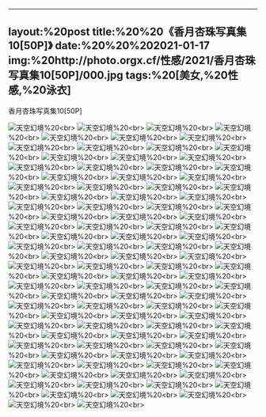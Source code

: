 ﻿---
layout:%20post
title:%20%20《香月杏珠写真集10[50P]》
date:%20%20%202021-01-17
img:%20http://photo.orgx.cf/性感/2021/香月杏珠写真集10[50P]/000.jpg
tags:%20[美女,%20性感,%20泳衣]
---

香月杏珠写真集10[50P]



![天空幻境](http://photo.orgx.cf/性感/2021/香月杏珠写真集10[50P]/001.jpg%20''天空幻境'')%20<br>
![天空幻境](http://photo.orgx.cf/性感/2021/香月杏珠写真集10[50P]/002.jpg%20''天空幻境'')%20<br>
![天空幻境](http://photo.orgx.cf/性感/2021/香月杏珠写真集10[50P]/003.jpg%20''天空幻境'')%20<br>
![天空幻境](http://photo.orgx.cf/性感/2021/香月杏珠写真集10[50P]/004.jpg%20''天空幻境'')%20<br>
![天空幻境](http://photo.orgx.cf/性感/2021/香月杏珠写真集10[50P]/005.jpg%20''天空幻境'')%20<br>
![天空幻境](http://photo.orgx.cf/性感/2021/香月杏珠写真集10[50P]/006.jpg%20''天空幻境'')%20<br>
![天空幻境](http://photo.orgx.cf/性感/2021/香月杏珠写真集10[50P]/007.jpg%20''天空幻境'')%20<br>
![天空幻境](http://photo.orgx.cf/性感/2021/香月杏珠写真集10[50P]/008.jpg%20''天空幻境'')%20<br>
![天空幻境](http://photo.orgx.cf/性感/2021/香月杏珠写真集10[50P]/009.jpg%20''天空幻境'')%20<br>
![天空幻境](http://photo.orgx.cf/性感/2021/香月杏珠写真集10[50P]/010.jpg%20''天空幻境'')%20<br>
![天空幻境](http://photo.orgx.cf/性感/2021/香月杏珠写真集10[50P]/011.jpg%20''天空幻境'')%20<br>
![天空幻境](http://photo.orgx.cf/性感/2021/香月杏珠写真集10[50P]/012.jpg%20''天空幻境'')%20<br>
![天空幻境](http://photo.orgx.cf/性感/2021/香月杏珠写真集10[50P]/013.jpg%20''天空幻境'')%20<br>
![天空幻境](http://photo.orgx.cf/性感/2021/香月杏珠写真集10[50P]/014.jpg%20''天空幻境'')%20<br>
![天空幻境](http://photo.orgx.cf/性感/2021/香月杏珠写真集10[50P]/015.jpg%20''天空幻境'')%20<br>
![天空幻境](http://photo.orgx.cf/性感/2021/香月杏珠写真集10[50P]/016.jpg%20''天空幻境'')%20<br>
![天空幻境](http://photo.orgx.cf/性感/2021/香月杏珠写真集10[50P]/017.jpg%20''天空幻境'')%20<br>
![天空幻境](http://photo.orgx.cf/性感/2021/香月杏珠写真集10[50P]/018.jpg%20''天空幻境'')%20<br>
![天空幻境](http://photo.orgx.cf/性感/2021/香月杏珠写真集10[50P]/019.jpg%20''天空幻境'')%20<br>
![天空幻境](http://photo.orgx.cf/性感/2021/香月杏珠写真集10[50P]/020.jpg%20''天空幻境'')%20<br>
![天空幻境](http://photo.orgx.cf/性感/2021/香月杏珠写真集10[50P]/021.jpg%20''天空幻境'')%20<br>
![天空幻境](http://photo.orgx.cf/性感/2021/香月杏珠写真集10[50P]/022.jpg%20''天空幻境'')%20<br>
![天空幻境](http://photo.orgx.cf/性感/2021/香月杏珠写真集10[50P]/023.jpg%20''天空幻境'')%20<br>
![天空幻境](http://photo.orgx.cf/性感/2021/香月杏珠写真集10[50P]/024.jpg%20''天空幻境'')%20<br>
![天空幻境](http://photo.orgx.cf/性感/2021/香月杏珠写真集10[50P]/025.jpg%20''天空幻境'')%20<br>
![天空幻境](http://photo.orgx.cf/性感/2021/香月杏珠写真集10[50P]/026.jpg%20''天空幻境'')%20<br>
![天空幻境](http://photo.orgx.cf/性感/2021/香月杏珠写真集10[50P]/027.jpg%20''天空幻境'')%20<br>
![天空幻境](http://photo.orgx.cf/性感/2021/香月杏珠写真集10[50P]/028.jpg%20''天空幻境'')%20<br>
![天空幻境](http://photo.orgx.cf/性感/2021/香月杏珠写真集10[50P]/029.jpg%20''天空幻境'')%20<br>
![天空幻境](http://photo.orgx.cf/性感/2021/香月杏珠写真集10[50P]/030.jpg%20''天空幻境'')%20<br>
![天空幻境](http://photo.orgx.cf/性感/2021/香月杏珠写真集10[50P]/031.jpg%20''天空幻境'')%20<br>
![天空幻境](http://photo.orgx.cf/性感/2021/香月杏珠写真集10[50P]/032.jpg%20''天空幻境'')%20<br>
![天空幻境](http://photo.orgx.cf/性感/2021/香月杏珠写真集10[50P]/033.jpg%20''天空幻境'')%20<br>
![天空幻境](http://photo.orgx.cf/性感/2021/香月杏珠写真集10[50P]/034.jpg%20''天空幻境'')%20<br>
![天空幻境](http://photo.orgx.cf/性感/2021/香月杏珠写真集10[50P]/035.jpg%20''天空幻境'')%20<br>
![天空幻境](http://photo.orgx.cf/性感/2021/香月杏珠写真集10[50P]/036.jpg%20''天空幻境'')%20<br>
![天空幻境](http://photo.orgx.cf/性感/2021/香月杏珠写真集10[50P]/037.jpg%20''天空幻境'')%20<br>
![天空幻境](http://photo.orgx.cf/性感/2021/香月杏珠写真集10[50P]/038.jpg%20''天空幻境'')%20<br>
![天空幻境](http://photo.orgx.cf/性感/2021/香月杏珠写真集10[50P]/039.jpg%20''天空幻境'')%20<br>
![天空幻境](http://photo.orgx.cf/性感/2021/香月杏珠写真集10[50P]/040.jpg%20''天空幻境'')%20<br>
![天空幻境](http://photo.orgx.cf/性感/2021/香月杏珠写真集10[50P]/041.jpg%20''天空幻境'')%20<br>
![天空幻境](http://photo.orgx.cf/性感/2021/香月杏珠写真集10[50P]/042.jpg%20''天空幻境'')%20<br>
![天空幻境](http://photo.orgx.cf/性感/2021/香月杏珠写真集10[50P]/043.jpg%20''天空幻境'')%20<br>
![天空幻境](http://photo.orgx.cf/性感/2021/香月杏珠写真集10[50P]/044.jpg%20''天空幻境'')%20<br>
![天空幻境](http://photo.orgx.cf/性感/2021/香月杏珠写真集10[50P]/045.jpg%20''天空幻境'')%20<br>
![天空幻境](http://photo.orgx.cf/性感/2021/香月杏珠写真集10[50P]/046.jpg%20''天空幻境'')%20<br>
![天空幻境](http://photo.orgx.cf/性感/2021/香月杏珠写真集10[50P]/047.jpg%20''天空幻境'')%20<br>
![天空幻境](http://photo.orgx.cf/性感/2021/香月杏珠写真集10[50P]/048.jpg%20''天空幻境'')%20<br>
![天空幻境](http://photo.orgx.cf/性感/2021/香月杏珠写真集10[50P]/049.jpg%20''天空幻境'')%20<br>
![天空幻境](http://photo.orgx.cf/性感/2021/香月杏珠写真集10[50P]/050.jpg%20''天空幻境'')%20<br>
![天空幻境](http://photo.orgx.cf/性感/2021/香月杏珠写真集10[50P]/051.jpg%20''天空幻境'')%20<br>
![天空幻境](http://photo.orgx.cf/性感/2021/香月杏珠写真集10[50P]/052.jpg%20''天空幻境'')%20<br>
![天空幻境](http://photo.orgx.cf/性感/2021/香月杏珠写真集10[50P]/053.jpg%20''天空幻境'')%20<br>
![天空幻境](http://photo.orgx.cf/性感/2021/香月杏珠写真集10[50P]/054.jpg%20''天空幻境'')%20<br>
![天空幻境](http://photo.orgx.cf/性感/2021/香月杏珠写真集10[50P]/055.jpg%20''天空幻境'')%20<br>
![天空幻境](http://photo.orgx.cf/性感/2021/香月杏珠写真集10[50P]/056.jpg%20''天空幻境'')%20<br>
![天空幻境](http://photo.orgx.cf/性感/2021/香月杏珠写真集10[50P]/057.jpg%20''天空幻境'')%20<br>
![天空幻境](http://photo.orgx.cf/性感/2021/香月杏珠写真集10[50P]/058.jpg%20''天空幻境'')%20<br>
![天空幻境](http://photo.orgx.cf/性感/2021/香月杏珠写真集10[50P]/059.jpg%20''天空幻境'')%20<br>
![天空幻境](http://photo.orgx.cf/性感/2021/香月杏珠写真集10[50P]/060.jpg%20''天空幻境'')%20<br>
![天空幻境](http://photo.orgx.cf/性感/2021/香月杏珠写真集10[50P]/061.jpg%20''天空幻境'')%20<br>
![天空幻境](http://photo.orgx.cf/性感/2021/香月杏珠写真集10[50P]/062.jpg%20''天空幻境'')%20<br>
![天空幻境](http://photo.orgx.cf/性感/2021/香月杏珠写真集10[50P]/063.jpg%20''天空幻境'')%20<br>
![天空幻境](http://photo.orgx.cf/性感/2021/香月杏珠写真集10[50P]/064.jpg%20''天空幻境'')%20<br>
![天空幻境](http://photo.orgx.cf/性感/2021/香月杏珠写真集10[50P]/065.jpg%20''天空幻境'')%20<br>
![天空幻境](http://photo.orgx.cf/性感/2021/香月杏珠写真集10[50P]/066.jpg%20''天空幻境'')%20<br>
![天空幻境](http://photo.orgx.cf/性感/2021/香月杏珠写真集10[50P]/067.jpg%20''天空幻境'')%20<br>
![天空幻境](http://photo.orgx.cf/性感/2021/香月杏珠写真集10[50P]/068.jpg%20''天空幻境'')%20<br>
![天空幻境](http://photo.orgx.cf/性感/2021/香月杏珠写真集10[50P]/069.jpg%20''天空幻境'')%20<br>
![天空幻境](http://photo.orgx.cf/性感/2021/香月杏珠写真集10[50P]/070.jpg%20''天空幻境'')%20<br>
![天空幻境](http://photo.orgx.cf/性感/2021/香月杏珠写真集10[50P]/071.jpg%20''天空幻境'')%20<br>
![天空幻境](http://photo.orgx.cf/性感/2021/香月杏珠写真集10[50P]/072.jpg%20''天空幻境'')%20<br>
![天空幻境](http://photo.orgx.cf/性感/2021/香月杏珠写真集10[50P]/073.jpg%20''天空幻境'')%20<br>
![天空幻境](http://photo.orgx.cf/性感/2021/香月杏珠写真集10[50P]/074.jpg%20''天空幻境'')%20<br>
![天空幻境](http://photo.orgx.cf/性感/2021/香月杏珠写真集10[50P]/075.jpg%20''天空幻境'')%20<br>
![天空幻境](http://photo.orgx.cf/性感/2021/香月杏珠写真集10[50P]/076.jpg%20''天空幻境'')%20<br>
![天空幻境](http://photo.orgx.cf/性感/2021/香月杏珠写真集10[50P]/077.jpg%20''天空幻境'')%20<br>
![天空幻境](http://photo.orgx.cf/性感/2021/香月杏珠写真集10[50P]/078.jpg%20''天空幻境'')%20<br>
![天空幻境](http://photo.orgx.cf/性感/2021/香月杏珠写真集10[50P]/079.jpg%20''天空幻境'')%20<br>
![天空幻境](http://photo.orgx.cf/性感/2021/香月杏珠写真集10[50P]/080.jpg%20''天空幻境'')%20<br>
![天空幻境](http://photo.orgx.cf/性感/2021/香月杏珠写真集10[50P]/081.jpg%20''天空幻境'')%20<br>
![天空幻境](http://photo.orgx.cf/性感/2021/香月杏珠写真集10[50P]/082.jpg%20''天空幻境'')%20<br>
![天空幻境](http://photo.orgx.cf/性感/2021/香月杏珠写真集10[50P]/083.jpg%20''天空幻境'')%20<br>
![天空幻境](http://photo.orgx.cf/性感/2021/香月杏珠写真集10[50P]/084.jpg%20''天空幻境'')%20<br>
![天空幻境](http://photo.orgx.cf/性感/2021/香月杏珠写真集10[50P]/085.jpg%20''天空幻境'')%20<br>
![天空幻境](http://photo.orgx.cf/性感/2021/香月杏珠写真集10[50P]/086.jpg%20''天空幻境'')%20<br>
![天空幻境](http://photo.orgx.cf/性感/2021/香月杏珠写真集10[50P]/087.jpg%20''天空幻境'')%20<br>
![天空幻境](http://photo.orgx.cf/性感/2021/香月杏珠写真集10[50P]/088.jpg%20''天空幻境'')%20<br>
![天空幻境](http://photo.orgx.cf/性感/2021/香月杏珠写真集10[50P]/089.jpg%20''天空幻境'')%20<br>
![天空幻境](http://photo.orgx.cf/性感/2021/香月杏珠写真集10[50P]/090.jpg%20''天空幻境'')%20<br>
![天空幻境](http://photo.orgx.cf/性感/2021/香月杏珠写真集10[50P]/091.jpg%20''天空幻境'')%20<br>
![天空幻境](http://photo.orgx.cf/性感/2021/香月杏珠写真集10[50P]/092.jpg%20''天空幻境'')%20<br>
![天空幻境](http://photo.orgx.cf/性感/2021/香月杏珠写真集10[50P]/093.jpg%20''天空幻境'')%20<br>
![天空幻境](http://photo.orgx.cf/性感/2021/香月杏珠写真集10[50P]/094.jpg%20''天空幻境'')%20<br>
![天空幻境](http://photo.orgx.cf/性感/2021/香月杏珠写真集10[50P]/095.jpg%20''天空幻境'')%20<br>
![天空幻境](http://photo.orgx.cf/性感/2021/香月杏珠写真集10[50P]/096.jpg%20''天空幻境'')%20<br>
![天空幻境](http://photo.orgx.cf/性感/2021/香月杏珠写真集10[50P]/097.jpg%20''天空幻境'')%20<br>
![天空幻境](http://photo.orgx.cf/性感/2021/香月杏珠写真集10[50P]/098.jpg%20''天空幻境'')%20<br>
![天空幻境](http://photo.orgx.cf/性感/2021/香月杏珠写真集10[50P]/099.jpg%20''天空幻境'')%20<br>
![天空幻境](http://photo.orgx.cf/性感/2021/香月杏珠写真集10[50P]/100.jpg%20''天空幻境'')%20<br>